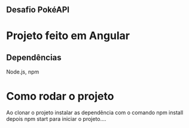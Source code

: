 ## Desafio PokéAPI

# Projeto feito em Angular 

## Dependências 

Node.js, npm 


#  Como rodar o projeto

Ao clonar o projeto instalar as dependência com o comando npm install
depois npm start para iniciar o projeto....


